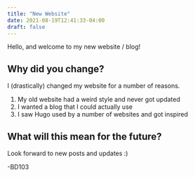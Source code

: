 ```yaml
---
title: "New Website"
date: 2021-08-19T12:41:33-04:00
draft: false
---
```


Hello, and welcome to my new website / blog!

## Why did you change?

I (drastically) changed my website for a number of reasons.

1. My old website had a weird style and never got updated
2. I wanted a blog that I could actually use
3. I saw Hugo used by a number of websites and got inspired

## What will this mean for the future?

Look forward to new posts and updates :)

-BD103